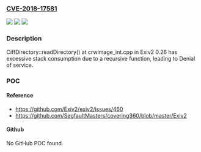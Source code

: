 ### [CVE-2018-17581](https://cve.mitre.org/cgi-bin/cvename.cgi?name=CVE-2018-17581)
![](https://img.shields.io/static/v1?label=Product&message=n%2Fa&color=blue)
![](https://img.shields.io/static/v1?label=Version&message=n%2Fa&color=blue)
![](https://img.shields.io/static/v1?label=Vulnerability&message=n%2Fa&color=brighgreen)

### Description

CiffDirectory::readDirectory() at crwimage_int.cpp in Exiv2 0.26 has excessive stack consumption due to a recursive function, leading to Denial of service.

### POC

#### Reference
- https://github.com/Exiv2/exiv2/issues/460
- https://github.com/SegfaultMasters/covering360/blob/master/Exiv2

#### Github
No GitHub POC found.

